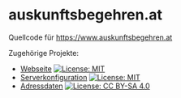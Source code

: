 # auskunftsbegehren.at

Quellcode für https://www.auskunftsbegehren.at

Zugehörige Projekte:
* [Webseite](https://github.com/cyber-perikarp/auskunftsbegehren_at) [![License: MIT](https://img.shields.io/badge/License-MIT-yellow.svg)](https://opensource.org/licenses/MIT)
* [Serverkonfiguration](https://github.com/cyber-perikarp/auskunftsbegehren_at_serverconfig) [![License: MIT](https://img.shields.io/badge/License-MIT-yellow.svg)](https://opensource.org/licenses/MIT)
* [Adressdaten](https://github.com/cyber-perikarp/auskunftsbegehren_at_adressen) [![License: CC BY-SA 4.0](https://img.shields.io/badge/License-CC%20BY--SA%204.0-lightgrey.svg)](https://creativecommons.org/licenses/by-sa/4.0/)
